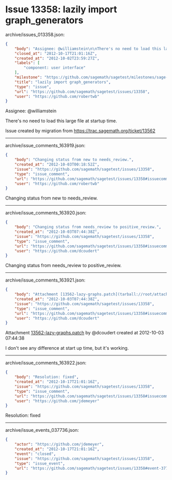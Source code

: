 # Issue 13358: lazily import graph_generators

archive/issues_013358.json:
```json
{
    "body": "Assignee: @williamstein\n\nThere's no need to load this large file at startup time.\n\nIssue created by migration from https://trac.sagemath.org/ticket/13562\n\n",
    "closed_at": "2012-10-17T21:01:16Z",
    "created_at": "2012-10-02T23:59:27Z",
    "labels": [
        "component: user interface"
    ],
    "milestone": "https://github.com/sagemath/sagetest/milestones/sage-5.5",
    "title": "lazily import graph_generators",
    "type": "issue",
    "url": "https://github.com/sagemath/sagetest/issues/13358",
    "user": "https://github.com/robertwb"
}
```
Assignee: @williamstein

There's no need to load this large file at startup time.

Issue created by migration from https://trac.sagemath.org/ticket/13562





---

archive/issue_comments_163919.json:
```json
{
    "body": "Changing status from new to needs_review.",
    "created_at": "2012-10-03T00:18:52Z",
    "issue": "https://github.com/sagemath/sagetest/issues/13358",
    "type": "issue_comment",
    "url": "https://github.com/sagemath/sagetest/issues/13358#issuecomment-163919",
    "user": "https://github.com/robertwb"
}
```

Changing status from new to needs_review.



---

archive/issue_comments_163920.json:
```json
{
    "body": "Changing status from needs_review to positive_review.",
    "created_at": "2012-10-03T07:44:38Z",
    "issue": "https://github.com/sagemath/sagetest/issues/13358",
    "type": "issue_comment",
    "url": "https://github.com/sagemath/sagetest/issues/13358#issuecomment-163920",
    "user": "https://github.com/dcoudert"
}
```

Changing status from needs_review to positive_review.



---

archive/issue_comments_163921.json:
```json
{
    "body": "Attachment [13562-lazy-graphs.patch](tarball://root/attachments/some-uuid/ticket13562/13562-lazy-graphs.patch) by @dcoudert created at 2012-10-03 07:44:38\n\nI don't see any difference at start up time, but it's working.",
    "created_at": "2012-10-03T07:44:38Z",
    "issue": "https://github.com/sagemath/sagetest/issues/13358",
    "type": "issue_comment",
    "url": "https://github.com/sagemath/sagetest/issues/13358#issuecomment-163921",
    "user": "https://github.com/dcoudert"
}
```

Attachment [13562-lazy-graphs.patch](tarball://root/attachments/some-uuid/ticket13562/13562-lazy-graphs.patch) by @dcoudert created at 2012-10-03 07:44:38

I don't see any difference at start up time, but it's working.



---

archive/issue_comments_163922.json:
```json
{
    "body": "Resolution: fixed",
    "created_at": "2012-10-17T21:01:16Z",
    "issue": "https://github.com/sagemath/sagetest/issues/13358",
    "type": "issue_comment",
    "url": "https://github.com/sagemath/sagetest/issues/13358#issuecomment-163922",
    "user": "https://github.com/jdemeyer"
}
```

Resolution: fixed



---

archive/issue_events_037736.json:
```json
{
    "actor": "https://github.com/jdemeyer",
    "created_at": "2012-10-17T21:01:16Z",
    "event": "closed",
    "issue": "https://github.com/sagemath/sagetest/issues/13358",
    "type": "issue_event",
    "url": "https://github.com/sagemath/sagetest/issues/13358#event-37736"
}
```
